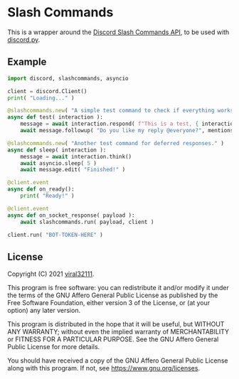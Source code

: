 # Slash Commands

This is a wrapper around the [Discord Slash Commands API](https://discord.com/developers/docs/interactions/slash-commands), to be used with [discord.py](https://github.com/Rapptz/discord.py).

## Example

```python
import discord, slashcommands, asyncio

client = discord.Client()
print( "Loading..." )

@slashcommands.new( "A simple test command to check if everything works." )
async def test( interaction ):
	message = await interaction.respond( f"This is a test, { interaction.user.username }!" )
	await message.followup( "Do you like my reply @everyone?", mentions = discord.AllowedMentions.none() )

@slashcommands.new( "Another test command for deferred responses." )
async def sleep( interaction ):
	message = await interaction.think()
	await asyncio.sleep( 5 )
	await message.edit( "Finished!" )

@client.event
async def on_ready():
	print( "Ready!" )

@client.event
async def on_socket_response( payload ):
	await slashcommands.run( payload, client )

client.run( "BOT-TOKEN-HERE" )
```

## License

Copyright (C) 2021 [viral32111](https://viral32111.com).

This program is free software: you can redistribute it and/or modify
it under the terms of the GNU Affero General Public License as published by
the Free Software Foundation, either version 3 of the License, or
(at your option) any later version.

This program is distributed in the hope that it will be useful,
but WITHOUT ANY WARRANTY; without even the implied warranty of
MERCHANTABILITY or FITNESS FOR A PARTICULAR PURPOSE. See the
GNU Affero General Public License for more details.

You should have received a copy of the GNU Affero General Public License
along with this program. If not, see https://www.gnu.org/licenses.
